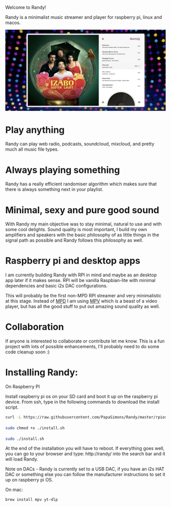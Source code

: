 Welcome to Randy!

Randy is a minimalist music streamer and player for raspberry pi, linux and macos.

![Randy Player](/public/IMG/Randy_screenshot1.png)

# Play anything

Randy can play web radio, podcasts, soundcloud, mixcloud, and pretty much all music file types.

# Always playing something

Randy has a really efficient randomiser algorithm which makes sure that there is always something next in your playlist.

# Minimal, sexy and pure good sound

With Randy my main objective was to stay minimal, natural to use and with some cool delights. 
Sound quality is most important, I build my own amplifiers and speakers with the basic philosophy of as little things in the signal path as possible and Randy follows this philosophy as well.

# Raspberry pi and desktop apps

I am currently building Randy with RPI in mind and maybe as an desktop app later if it makes sense.
RPI will be vanilla Raspbian-lite with minimal dependencies and basic i2s DAC configurations.

This will probably be the first non-MPD RPI streamer and very minimalistic at this stage.
Instead of [MPD](https://www.musicpd.org/) I am using [MPV](https://mpv.io/) which is a beast of a video player, but has all the good stuff to put out amazing sound quality as well.

# Collaboration

If anyone is interested to collaborate or contribute let me know. 
This is a fun project with lots of possible enhancements, I'll probably need to do some code cleanup soon :)

# Installing Randy:

On Raspberry PI

Install raspberry pi os on your SD card and boot it up on the raspberry pi device.
From ssh, type in the following commands to download the install script.

```sh
curl -L https://raw.githubusercontent.com/PapaSimons/Randy/master/rpios_install.sh -o install.sh

sudo chmod +x ./install.sh

sudo ./install.sh
```

At the end of the installation you will have to reboot.
If everything goes well, you can go to your browser and type: http://randy/ into the search bar and it will load Randy.

Note on DACs - Randy is currently set to a USB DAC, if you have an i2s HAT DAC or something else you can follow the manufacturer instructions to set it up on raspberry pi OS.

On mac:

```sh
brew install mpv yt-dlp
```
